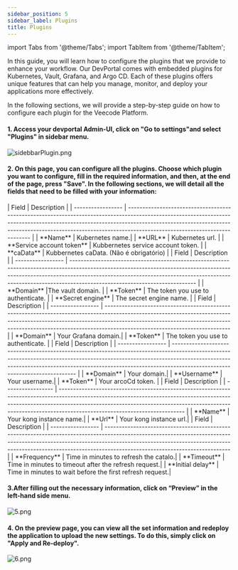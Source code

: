 ```yaml
---
sidebar_position: 5
sidebar_label: Plugins
title: Plugins
---
```


import Tabs from '@theme/Tabs';
import TabItem from '@theme/TabItem';


In this guide, you will learn how to configure the plugins that we provide to enhance your workflow. Our DevPortal comes with embedded plugins for Kubernetes, Vault, Grafana, and Argo CD. Each of these plugins offers unique features that can help you manage, monitor, and deploy your applications more effectively.

In the following sections, we will provide a step-by-step guide on how to configure each plugin for the Veecode Platform.

#### 1. Access your devportal Admin-UI, click on "Go to settings"and select "Plugins" in sidebar menu.
![sidebbarPlugin.png](/img/AWSconfiguration/sidebarPlugin.png)

#### 2. On this page, you can configure all the plugins. Choose which plugin you want to configure, fill in the required information, and then, at the end of the page, press "Save". In the following sections, we will detail all the fields that need to be filled with your information:

<Tabs>
  <TabItem value="Kubernetes" label="Kubernetes" default>
   | Field              | Description                                                                                                                                                                                                                                                                            |
| ----------------- | -------------------------------------------------------------------------------------------------------------------------------------------------------------------------------------------------------------------------------------------------------------------------------------- |
| **Name**  | Kubernetes name.|
| **URL**  | Kubernetes url. |
| **Service account token**  | Kubbernetes service account token.  |
| **caData**  | Kubbernetes caData. (Não é obrigatório)  |

  </TabItem>
  <TabItem value="Vault" label="Vault">
  | Field              | Description                                                                                                                                                                                                                                                                            |
| ----------------- | -------------------------------------------------------------------------------------------------------------------------------------------------------------------------------------------------------------------------------------------------------------------------------------- |
    | **Domain**  |The vault domain.  |
| **Token**  | The token you use to authenticate.  |
| **Secret engine**  | The secret engine name. |

  </TabItem>
  <TabItem value="Grafana" label="Grafana">
   | Field              | Description                                                                                                                                                                                                                                                                            |
| ----------------- | -------------------------------------------------------------------------------------------------------------------------------------------------------------------------------------------------------------------------------------------------------------------------------------- |
| **Domain**  | Your Grafana domain.|
| **Token**  | The token you use to authenticate. |

</TabItem>
  <TabItem value="Argo CD" label="Argo CD">
| Field              | Description                                                                                                                                                                                                                                                                            |
| ----------------- | -------------------------------------------------------------------------------------------------------------------------------------------------------------------------------------------------------------------------------------------------------------------------------------- |
| **Domain**  | Your domain.|
| **Username**  | Your username.|
| **Token**  | Your arcoCd token. |


  </TabItem>
  <TabItem value="Kong" label="Kong">
| Field              | Description                                                                                                                                                                                                                                                                            |
| ----------------- | -------------------------------------------------------------------------------------------------------------------------------------------------------------------------------------------------------------------------------------------------------------------------------------- |
| **Name**  | Your kong instance name.|
| **Url**  | Your kong instance url.|

  </TabItem>
    <TabItem value="Infracost" label="Infracost">
| Field              | Description                                                                                                                                                                                                                                                                            |
| ----------------- | -------------------------------------------------------------------------------------------------------------------------------------------------------------------------------------------------------------------------------------------------------------------------------------- |
| **Frequency**  | Time in minutes to refresh the catalo.|
| **Timeout**  | Time in minutes to timeout after the refresh request.|
| **Initial delay**  | Time in minutes to wait before the first refresh request.|

  </TabItem>
</Tabs>

#### 3.After filling out the necessary information, click on “Preview” in the left-hand side menu.
![5.png](/img/AWSconfiguration/5.png)

#### 4. On the preview page, you can view all the set information and redeploy the application to upload the new settings. To do this, simply click on "Apply and Re-deploy".
![6.png](/img/AWSconfiguration/6.png)